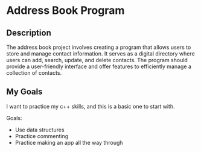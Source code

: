# Address Book Program

## Description
The address book project involves creating a program that allows users to store and manage contact information. It serves as a digital directory where users can add, search, update, and delete contacts. The program should provide a user-friendly interface and offer features to efficiently manage a collection of contacts.

## My Goals
I want to practice my c++ skills, and this is a basic one to start with.

Goals:
- Use data structures
- Practice commenting
- Practice making an app all the way through
